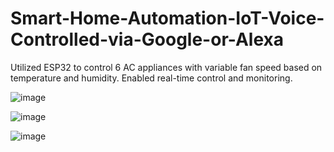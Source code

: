 # Smart-Home-Automation-IoT-Voice-Controlled-via-Google-or-Alexa
Utilized ESP32 to control 6 AC appliances with variable fan speed based on temperature and humidity. Enabled real-time control and monitoring.

![image](https://github.com/user-attachments/assets/388db7fd-84b4-4371-b913-66187f95f1e6)


![image](https://github.com/user-attachments/assets/7fdf54ea-23bc-48b4-83e7-2bd938e80776)


![image](https://github.com/user-attachments/assets/3af0dc73-8f15-4ed9-8f12-201d095b2518)


